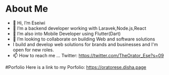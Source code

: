 # About Me
- 👋 Hi, I’m Eseiwi 
- 👀 I’m a backend developer working with Laravek,Node.js,React
- 🌱 I’m also into Mobile Developer using Flutter(Dart)
- 💞️ I’m looking to collaborate on building Web and software solutions
- I build and develop web solutions for brands and businesses and I'm open for new roles.
- 📫 How to reach me ...
Twitter: https://twitter.com/TheOrator_Ese?s=09


#Porfolio
Here is a link to my Porfolio: https://oratorese.disha.page

<!---
TheOratorEse/TheOratorEse is a ✨ special ✨ repository because its `README.md` (this file) appears on your GitHub profile.
You can click the Preview link to take a look at your changes.
--->
